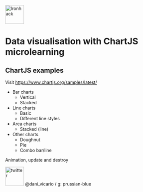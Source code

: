 <img src="https://raw.githubusercontent.com/webmad1019-1/w1d3-advanced-selectors-positioning-full-layout/master/img/ironhack.svg?sanitize=true" alt="Ironhack" width="60"/>

# Data visualisation with ChartJS microlearning

## ChartJS examples

Visit https://www.chartjs.org/samples/latest/

- Bar charts
  - Vertical
  - Stacked
- Line charts
  - Basic
  - Different line styles
- Area charts
  - Stacked (line)
- Other charts
  - Doughnut
  - Pie
  - Combo bar/line

Animation, update and destroy

<img src="https://raw.githubusercontent.com/prussian-blue/chartjs-workshop/master/img/Twitter_Logo_Blue.png" alt="twitter" width="60"/> @dani_vicario / g: prussian-blue
